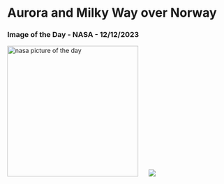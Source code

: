 # Aurora and Milky Way over Norway
### Image of the Day - NASA - 12/12/2023
<img src="https://apod.nasa.gov/apod/image/2312/ArcticNight_Cobianchi_1080.jpg" alt="nasa picture of the day" width="300"/>&nbsp; &nbsp; &nbsp; <img src="https://github-readme-streak-stats.herokuapp.com/?user=tempo-riz&theme=tokyonight" >



  
